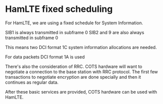 HamLTE fixed scheduling
=======================
For HamLTE, we are using a fixed schedule for System Information.

SIB1 is always transmitted in subframe 0
SIB2 and 9 are also always transmitted in subframe 0

This means two DCI format 1C system information allocations are needed.

For data packets DCI format 1A is used


There's also the consideration of RRC. COTS hardware will want to negotiate a
connection to the base station with RRC protocol. The first few transactions to
negotiate encryption are done specially and then it continues as regular data.


After these basic services are provided, COTS hardware can be used with HamLTE.

